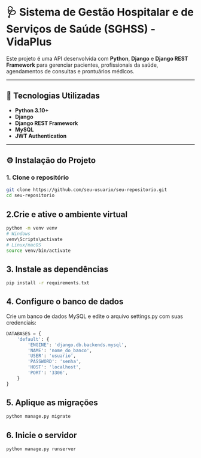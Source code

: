 # 🩺 Sistema de Gestão Hospitalar e de Serviços de Saúde (SGHSS) - VidaPlus

Este projeto é uma API desenvolvida com **Python**, **Django** e **Django REST Framework** para gerenciar pacientes, profissionais da saúde, agendamentos de consultas e prontuários médicos.

---

## 🚀 Tecnologias Utilizadas

- **Python 3.10+**
- **Django**
- **Django REST Framework**
- **MySQL**
- **JWT Authentication**

---


## ⚙️ Instalação do Projeto

### 1. Clone o repositório

```bash
git clone https://github.com/seu-usuario/seu-repositorio.git
cd seu-repositorio
```

## 2.Crie e ative o ambiente virtual

```bash
python -m venv venv
# Windows
venv\Scripts\activate
# Linux/macOS
source venv/bin/activate
```

## 3. Instale as dependências

```bash
pip install -r requirements.txt
```

## 4. Configure o banco de dados

Crie um banco de dados MySQL e edite o arquivo settings.py com suas credenciais:

```python
DATABASES = {
    'default': {
        'ENGINE': 'django.db.backends.mysql',
        'NAME': 'nome_do_banco',
        'USER': 'usuario',
        'PASSWORD': 'senha',
        'HOST': 'localhost',
        'PORT': '3306',
    }
}
```

## 5. Aplique as migrações

```bash
python manage.py migrate
```

## 6. Inicie o servidor
```bash
python manage.py runserver
```


